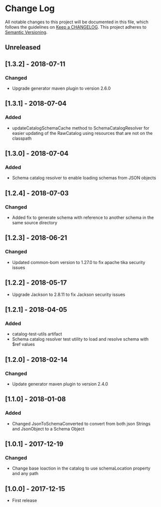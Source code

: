 # Change Log
All notable changes to this project will be documented in this file, which follows the guidelines 
on [Keep a CHANGELOG](http://keepachangelog.com/). This project adheres to 
[Semantic Versioning](http://semver.org/).

## Unreleased

## [1.3.2] - 2018-07-11
### Changed
- Upgrade generator maven plugin to version 2.6.0

## [1.3.1] - 2018-07-04
### Added
- updateCatalogSchemaCache method to SchemaCatalogResolver for easier updating of the RawCatalog 
using resources that are not on the classpath

## [1.3.0] - 2018-07-04
### Added
- Schema catalog resolver to enable loading schemas from JSON objects

## [1.2.4] - 2018-07-03

### Changed
- Added fix to generate schema with reference to another schema in the same source directory

## [1.2.3] - 2018-06-21

### Changed
- Updated common-bom version to 1.27.0 to fix apache tika security issues

## [1.2.2] - 2018-05-17
- Upgrade Jackson to 2.8.11 to fix Jackson security issues 

## [1.2.1] - 2018-04-05
### Added
- catalog-test-utils artifact
- Schema catalog resolver test utility to load and resolve schema with $ref values 

## [1.2.0] - 2018-02-14
### Changed
- Update generator maven plugin to version 2.4.0

## [1.1.0] - 2018-01-08
### Added
- Changed JsonToSchemaConverted to convert from both json Strings and JsonObject to a Schema Object

## [1.0.1] - 2017-12-19
### Changed
- Change base loaction in the catalog to use schemaLocation property and any path

## [1.0.0] - 2017-12-15
- First release
